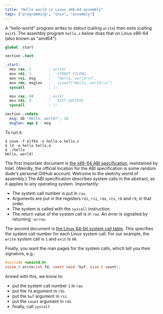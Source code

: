 ```yaml
---
title: "Hello world in Linux x86-64 assembly"
tags: ["programming", "unix", "assembly"]
---
```


A "hello world" program writes to stdout (calling `write`) then exits (calling `exit`).
The assembly program `hello.s` below does that on Linux x86-64 (also known as "amd64").

```s
global _start

section .text

_start:
  mov rax, 1        ; write(
  mov rdi, 1        ;   STDOUT_FILENO,
  mov rsi, msg      ;   "Hello, world!\n",
  mov rdx, msglen   ;   sizeof("Hello, world!\n")
  syscall           ; );

  mov rax, 60       ; exit(
  mov rdi, 0        ;   EXIT_SUCCESS
  syscall           ; );

section .rodata
  msg: db "Hello, world!", 10
  msglen: equ $ - msg
```

To run it:

```console
$ nasm -f elf64 -o hello.o hello.s
$ ld -o hello hello.o
$ ./hello
Hello, world!
```

The first important document is [the x86-64 ABI specification](https://github.com/hjl-tools/x86-psABI/wiki/X86-psABI),
maintained by Intel.
(Weirdly, the official location for the ABI specification
is some random dude's personal GitHub account.
Welcome to the sketchy world of assembly.)
The ABI specification describes system calls in the abstract,
as it applies to any operating system.
Importantly:

* The system call number is put in `rax`.
* Arguments are put in the registers
  `rdi`, `rsi`, `rdx`, `rcx`, `r8` and `r9`,
  in that order.
* The system is called with the `syscall` instruction.
* The return value of the system call is in `rax`.
  An error is signalled by returning `-errno`.

The second document
is [the Linux 64-bit system call table](https://github.com/torvalds/linux/blob/master/arch/x86/entry/syscalls/syscall_64.tbl).
This specifies the system call number for each Linux system call.
For our example, the `write` system call is `1` and `exit` is `60`.

Finally, you want the man pages for the system calls,
which tell you their signature, e.g.:

```c
#include <unistd.h>
ssize_t write(int fd, const void *buf, size_t count);
```

Armed with this, we know to:

* put the system call number `1` in `rax`
* put the `fd` argument in `rdi`
* put the `buf` argument in `rsi`
* put the `count` argument in `rdx`
* finally, call `syscall`
